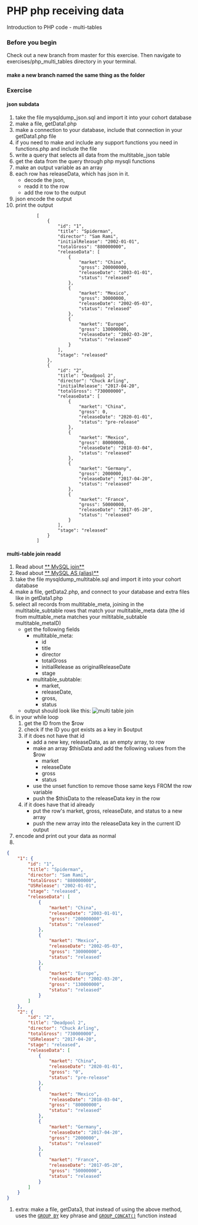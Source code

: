 # PHP php receiving data

Introduction to PHP code - multi-tables

### Before you begin

Check out a new branch from master for this exercise.  Then navigate to exercises/php_multi_tables directory in your terminal.
#### make a new branch named the same thing as the folder

### Exercise

#### json subdata
1. take the file mysqldump_json.sql and import it into your cohort database
1. make a file, getData1.php
1. make a connection to your database, include that connection in your getData1.php file
1. if you need to make and include any support functions you need in functions.php and include the file
1. write a query that selects all data from the multitable_json table
1. get the data from the query through php mysqli functions
1. make an output variable as an array
1. each row has releaseData, which has json in it.
    * decode the json,
    * readd it to the row
    * add the row to the output
1. json encode the output
1. print the output
    ```
            [
                {
                    "id": "1",
                    "title": "Spiderman",
                    "director": "Sam Rami",
                    "initialRelease": "2002-01-01",
                    "totalGross": "880000000",
                    "releaseData": [
                        {
                            "market": "China",
                            "gross": 200000000,
                            "releaseDate": "2003-01-01",
                            "status": "released"
                        },
                        {
                            "market": "Mexico",
                            "gross": 30000000,
                            "releaseDate": "2002-05-03",
                            "status": "released"
                        },
                        {
                            "market": "Europe",
                            "gross": 130000000,
                            "releaseDate": "2002-03-20",
                            "status": "released"
                        }
                    ],
                    "stage": "released"
                },
                {
                    "id": "2",
                    "title": "Deadpool 2",
                    "director": "Chuck Arling",
                    "initialRelease": "2017-04-20",
                    "totalGross": "730000000",
                    "releaseData": [
                        {
                            "market": "China",
                            "gross": 0,
                            "releaseDate": "2020-01-01",
                            "status": "pre-release"
                        },
                        {
                            "market": "Mexico",
                            "gross": 80000000,
                            "releaseDate": "2018-03-04",
                            "status": "released"
                        },
                        {
                            "market": "Germany",
                            "gross": 2000000,
                            "releaseDate": "2017-04-20",
                            "status": "released"
                        },
                        {
                            "market": "France",
                            "gross": 50000000,
                            "releaseDate": "2017-05-20",
                            "status": "released"
                        }
                    ],
                    "stage": "released"
                }
            ]       
    ```


#### multi-table join readd
1. Read about [** MySQL join**](https://dev.mysql.com/doc/refman/8.0/en/join.html)
1. Read about [** MySQL AS (alias)**](https://www.w3schools.com/sql/sql_alias.asp)
1. take the file mysqldump_multitable.sql and import it into your cohort database
1. make a file, getData2.php, and connect to your database and extra files like in getData1.php
1. select all records from multitable_meta, joining in the multitable_subtable rows that match your multitable_meta data (the id from multtable_meta matches your miltitable_subtable multitable_metaID)
    * get the following fields
        * multitable_meta:
            * id
            * title
            * director
            * totalGross
            * initialRelease as originalReleaseDate
            * stage
        * multitable_subtable:
            * market, 
            * releaseDate,
            * gross, 
            * status
    * output should look like this: ![multi table join](../../demoassets/php_multitable_01.png)
1. in your while loop
    1. get the ID from the $row
    1. check if the ID you got exists as a key in $output
    1. if it does not have that id
        * add a new key, releaseData, as an empty array, to row
        * make an array $thisData and add the following values from the $row
            * market
            * releaseDate
            * gross
            * status
        * use the unset function to remove those same keys FROM the row variable
        * push the $thisData to the releaseData key in the row
    1. if it does have that id already
        * put the row's market, gross, releaseDate, and status to a new array
        * push the new array into the releaseData key in the current ID output
1. encode and print out your data as normal
1. 
```json
{
    "1": {
        "id": "1",
        "title": "Spiderman",
        "director": "Sam Rami",
        "totalGross": "880000000",
        "USRelease": "2002-01-01",
        "stage": "released",
        "releaseData": [
            {
                "market": "China",
                "releaseDate": "2003-01-01",
                "gross": "200000000",
                "status": "released"
            },
            {
                "market": "Mexico",
                "releaseDate": "2002-05-03",
                "gross": "30000000",
                "status": "released"
            },
            {
                "market": "Europe",
                "releaseDate": "2002-03-20",
                "gross": "130000000",
                "status": "released"
            }
        ]
    },
    "2": {
        "id": "2",
        "title": "Deadpool 2",
        "director": "Chuck Arling",
        "totalGross": "730000000",
        "USRelease": "2017-04-20",
        "stage": "released",
        "releaseData": [
            {
                "market": "China",
                "releaseDate": "2020-01-01",
                "gross": "0",
                "status": "pre-release"
            },
            {
                "market": "Mexico",
                "releaseDate": "2018-03-04",
                "gross": "80000000",
                "status": "released"
            },
            {
                "market": "Germany",
                "releaseDate": "2017-04-20",
                "gross": "2000000",
                "status": "released"
            },
            {
                "market": "France",
                "releaseDate": "2017-05-20",
                "gross": "50000000",
                "status": "released"
            }
        ]
    }
}
```
1. extra: make a file, getData3, that instead of using the above method, uses the [`GROUP BY`](https://dev.mysql.com/doc/refman/8.0/en/group-by-handling.html) key phrase and [`GROUP_CONCAT()`](https://dev.mysql.com/doc/refman/8.0/en/group-by-functions.html#function_group-concat) function instead
